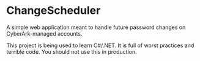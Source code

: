# ChangeScheduler
A simple web application meant to handle future password changes on CyberArk-managed accounts.

This project is being used to learn C#/.NET. It is full of worst practices and terrible code. You should not use this in production.
